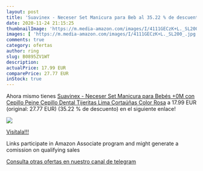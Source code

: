 ```yaml
---
layout: post
title: 'Suavinex - Neceser Set Manicura para Beb al 35.22 % de descuento'
date: 2020-11-24 21:15:25
thumbnailImage: 'https://m.media-amazon.com/images/I/4111GECzK+L._SL200_.jpg'
images: [ 'https://m.media-amazon.com/images/I/4111GECzK+L._SL200_.jpg' ]
comments: true
category: ofertas
author: ring
slug: B0895ZV1WT
description:
actualPrice: 17.99 EUR
comparePrice: 27.77 EUR
inStock: true
---
```


Ahora mismo tienes [Suavinex - Neceser Set Manicura para Bebés +0M con Cepillo  Peine  Cepillo Dental  Tijeritas  Lima  Cortaúñas  Color Rosa](https://www.amazon.es/dp/B0895ZV1WT/?tag=tolees-21) a 17.99 EUR (original: 27.77 EUR) (35.22 %  de descuento) en el siguiente enlace!

[![](https://m.media-amazon.com/images/I/4111GECzK+L._SL200_.jpg)](https://www.amazon.es/dp/B0895ZV1WT/?tag=tolees-21)

[Visítala!!!](https://www.amazon.es/dp/B0895ZV1WT/?tag=tolees-21)

Links participate in Amazon Associate program and might generate a comission on qualifying sales

[Consulta otras ofertas en nuestro canal de telegram](https://t.me/s/ofertas25)
